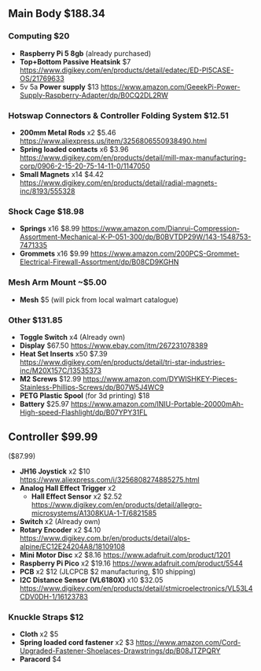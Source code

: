 ## Main Body $188.34

### Computing $20

* **Raspberry Pi 5 8gb** (already purchased)
* **Top+Bottom Passive Heatsink** $7 https://www.digikey.com/en/products/detail/edatec/ED-PI5CASE-OS/21769633
* 5v 5a **Power supply** $13 https://www.amazon.com/GeeekPi-Power-Supply-Raspberry-Adapter/dp/B0CQ2DL2RW

### Hotswap Connectors & Controller Folding System $12.51

* **200mm Metal Rods** x2 $5.46 https://www.aliexpress.us/item/3256806550938490.html
* **Spring loaded contacts** x6 $3.96 https://www.digikey.com/en/products/detail/mill-max-manufacturing-corp/0906-2-15-20-75-14-11-0/1147050
* **Small Magnets** x14 $4.42 https://www.digikey.com/en/products/detail/radial-magnets-inc/8193/555328

### Shock Cage $18.98

* **Springs** x16 $8.99 https://www.amazon.com/Dianrui-Compression-Assortment-Mechanical-K-P-051-300/dp/B0BVTDP29W/143-1548753-7471335
* **Grommets** x16 $9.99 https://www.amazon.com/200PCS-Grommet-Electrical-Firewall-Assortment/dp/B08CD9KGHN

### Mesh Arm Mount ~$5.00

* **Mesh** $5 (will pick from local walmart catalogue)

### Other $131.85

* **Toggle Switch** x4 (Already own)
* **Display** $67.50 https://www.ebay.com/itm/267231078389
* **Heat Set Inserts** x50 $7.39 https://www.digikey.com/en/products/detail/tri-star-industries-inc/M20X157C/13535373
* **M2 Screws** $12.99 https://www.amazon.com/DYWISHKEY-Pieces-Stainless-Phillips-Screws/dp/B07W5J4WC9
* **PETG Plastic Spool** (for 3d printing) $18
* **Battery** $25.97 https://www.amazon.com/INIU-Portable-20000mAh-High-speed-Flashlight/dp/B07YPY31FL

## Controller $99.99

($87.99)
* **JH16 Joystick** x2 $10 https://www.aliexpress.com/i/3256808274885275.html
* **Analog Hall Effect Trigger** x2
  * **Hall Effect Sensor** x2 $2.52 https://www.digikey.com/en/products/detail/allegro-microsystems/A1308KUA-1-T/6821585
* **Switch** x2 (Already own)
* **Rotary Encoder** x2 $4.10 https://www.digikey.com.br/en/products/detail/alps-alpine/EC12E24204A8/18109108
* **Mini Motor Disc** x2 $8.16 https://www.adafruit.com/product/1201
* **Raspberry Pi Pico** x2 $19.16 https://www.adafruit.com/product/5544
* **PCB** x2 $12 (JLCPCB $2 manufacturing, $10 shipping)
* **I2C Distance Sensor (VL6180X)** x10 $32.05 https://www.digikey.com/en/products/detail/stmicroelectronics/VL53L4CDV0DH-1/16123783

### Knuckle Straps $12

* **Cloth** x2 $5
* **Spring loaded cord fastener** x2 $3 https://www.amazon.com/Cord-Upgraded-Fastener-Shoelaces-Drawstrings/dp/B08JTZPQRY
* **Paracord** $4
